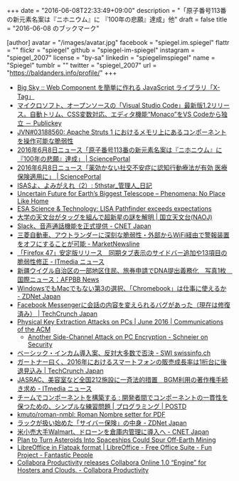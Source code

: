 +++
date = "2016-06-08T22:33:49+09:00"
description = "「原子番号113番の新元素名案は『ニホニウム』に 『100年の悲願』達成」他"
draft = false
title = "2016-06-08 のブックマーク"

[author]
  avatar = "/images/avatar.jpg"
  facebook = "spiegel.im.spiegel"
  flattr = ""
  flickr = "spiegel"
  github = "spiegel-im-spiegel"
  instagram = "spiegel_2007"
  license = "by-sa"
  linkedin = "spiegelimspiegel"
  name = "Spiegel"
  tumblr = ""
  twitter = "spiegel_2007"
  url = "https://baldanders.info/profile/"
+++

- [Big Sky :: Web Component を簡単に作れる JavaScript ライブラリ「X-Tag」](http://mattn.kaoriya.net/software/lang/javascript/20160608023552.htm)
- [マイクロソフト、オープンソースの「Visual Studio Code」最新版1.2リリース。自動トリム、CSS変数対応、エディタ機能“Monaco”をVS Codeから独立 － Publickey](http://www.publickey1.jp/blog/16/visual_studio_code12cssmonacovs_code.html)
- [JVN#03188560: Apache Struts 1 におけるメモリ上にあるコンポーネントを操作可能な脆弱性](http://jvn.jp/jp/JVN03188560/)
- [2016年6月8日ニュース「原子番号113番の新元素名案は『ニホニウム』に 『100年の悲願』達成」 | SciencePortal](http://scienceportal.jst.go.jp/news/newsflash_review/newsflash/2016/06/20160608_02.html)
- [2016年6月8日ニュース「薬効かない社交不安症に認知行動療法が有効 医療保険適用に」 | SciencePortal](http://scienceportal.jst.go.jp/news/newsflash_review/newsflash/2016/06/20160608_01.html)
- [ISASよ、よみがえれ（2）: 5thstar_管理人_日記](http://5thstar.air-nifty.com/blog/2016/06/isas2-7cf5.html)
- [Uncertain Future for Earth’s Biggest Telescope – Phenomena: No Place Like Home](http://phenomena.nationalgeographic.com/2016/06/04/uncertain-future-for-earths-biggest-telescope/)
- [ESA Science & Technology: LISA Pathfinder exceeds expectations](http://sci.esa.int/lisa-pathfinder/57906-lisa-pathfinder-exceeds-expectations/)
- [大学の天文台がタッグを組んで超新星の謎を解明 | 国立天文台(NAOJ)](http://www.nao.ac.jp/news/science/2016/20160607-oister.html)
- [Slack、音声通話機能を正式提供 - CNET Japan](http://japan.cnet.com/news/service/35083939/)
- [三菱自動車、アウトランダーに深刻な脆弱性・外部からWiFi経由で警報装置をオフにすることが可能 - MarketNewsline](http://market.newsln.jp/news/201606072038000000.html)
- [「Firefox 47」安定版リリース　同期タブ表示のサイドバー追加や13項目の脆弱性修正 - ITmedia ニュース](http://www.itmedia.co.jp/news/articles/1606/08/news075.html)
- [新疆ウイグル自治区の一部地区住民、旅券申請でDNA提出義務化　写真1枚　国際ニュース：AFPBB News](http://www.afpbb.com/articles/-/3089709)
- [WindowsでもMacでもない第3の選択、「Chromebook」は仕事に使えるか - ZDNet Japan](http://japan.zdnet.com/article/35083897/)
- [Facebook Messengerに会話の内容を変えられるバグがあった（現在は修復済み） | TechCrunch Japan](https://jp.techcrunch.com/2016/06/08/20160607facebook-messenger-bug-allowed-researchers-to-change-conversation-history/)
- [Physical Key Extraction Attacks on PCs | June 2016 | Communications of the ACM](http://cacm.acm.org/magazines/2016/6/202646-physical-key-extraction-attacks-on-pcs/)
    - [Another Side-Channel Attack on PC Encryption - Schneier on Security](https://www.schneier.com/blog/archives/2016/06/another_side-ch.html)
- [ベーシック・インカム導入案、反対大多数で否決 - SWI swissinfo.ch](http://www.swissinfo.ch/jpn/business/42205540)
- [ガートナー曰く、2016年におけるスマートフォンの販売成長率は1桁台に後退見込み | TechCrunch Japan](https://jp.techcrunch.com/2016/06/08/20160607smartphone-sales-growth-will-drop-to-single-digits-in-2016-says-gartner/)
- [JASRAC、美容室など全国212施設に一斉法的措置　BGM利用の著作権手続き求め - ITmedia ニュース](http://www.itmedia.co.jp/news/articles/1606/07/news107.html)
- [チームでコンポーネントを構築する : 開発者間でコンポーネントの一貫性を保つための、シンプルな練習問題 | プログラミング | POSTD](http://postd.cc/developing-components-as-a-team/)
- [kmuto/roman-nmbl: Roman Nombre setter for PDF](https://github.com/kmuto/roman-nmbl)
- [ラックが扱い始めた「サイバー保険」の中身 - ZDNet Japan](http://japan.zdnet.com/article/35083838/)
- [米小売大手Walmart、ドローンを倉庫内管理に導入へ - CNET Japan](http://japan.cnet.com/news/service/35083879/)
- [Plan to Turn Asteroids Into Spaceships Could Spur Off-Earth Mining](http://www.space.com/33079-turning-asteroids-into-spaceships-made-in-space.html)
- [LibreOffice in Flatpak format | LibreOffice - Free Office Suite - Fun Project - Fantastic People](https://www.libreoffice.org/download/flatpak/)
- [Collabora Productivity releases Collabora Online 1.0 “Engine” for Hosters and Clouds. - Collabora Productivity](https://www.collaboraoffice.com/press-releases/collabora-productivity-releases-collabora-online-cool-1-0-engine-for-hosters-and-clouds/)
